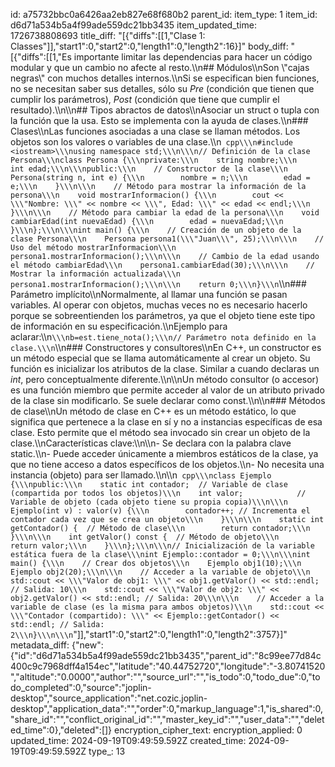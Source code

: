 id: a75732bbc0a6426aa2eb827e68f680b2
parent_id: 
item_type: 1
item_id: d6d71a534b5a4f99ade559dc21bb3435
item_updated_time: 1726738808693
title_diff: "[{\"diffs\":[[1,\"Clase 1: Classes\"]],\"start1\":0,\"start2\":0,\"length1\":0,\"length2\":16}]"
body_diff: "[{\"diffs\":[[1,\"Es importante limitar las dependencias para hacer un código modular y que un cambio no afecte al resto.\\\n## Módulos\\\nSon \\\"cajas negras\\\" con muchos detalles internos.\\\nSi se especifican bien funciones, no se necesitan saber sus detalles, sólo su *Pre* (condición que tienen que cumplir los parámetros), *Post* (condición que tiene que cumplir el resultado).\\\n\\\n## Tipos abractos de datos\\\nAsociar un struct o tupla con la función que la usa. Esto se implementa con la ayuda de clases.\\\n### Clases\\\nLas funciones asociadas a una clase se llaman métodos. Los objetos son los valores o variables de una clase.\\\n``` cpp\\\n#include <iostream>\\\nusing namespace std;\\\n\\\n// Definición de la clase Persona\\\nclass Persona {\\\nprivate:\\\n    string nombre;\\\n    int edad;\\\n\\\npublic:\\\n    // Constructor de la clase\\\n    Persona(string n, int e) {\\\n        nombre = n;\\\n        edad = e;\\\n    }\\\n\\\n    // Método para mostrar la información de la persona\\\n    void mostrarInformacion() {\\\n        cout << \\\"Nombre: \\\" << nombre << \\\", Edad: \\\" << edad << endl;\\\n    }\\\n\\\n    // Método para cambiar la edad de la persona\\\n    void cambiarEdad(int nuevaEdad) {\\\n        edad = nuevaEdad;\\\n    }\\\n};\\\n\\\nint main() {\\\n    // Creación de un objeto de la clase Persona\\\n    Persona persona1(\\\"Juan\\\", 25);\\\n\\\n    // Uso del método mostrarInformacion\\\n    persona1.mostrarInformacion();\\\n\\\n    // Cambio de la edad usando el método cambiarEdad\\\n    persona1.cambiarEdad(30);\\\n\\\n    // Mostrar la información actualizada\\\n    persona1.mostrarInformacion();\\\n\\\n    return 0;\\\n}\\\n```\\\n### Parámetro implícito\\\nNormalmente, al llamar una función se pasan variables. Al operar con objetos, muchas veces no es necesario hacerlo porque se sobreentienden los parámetros, ya que el objeto tiene este tipo de información en su especificación.\\\nEjemplo para aclarar:\\\n```\\\nb=est.tiene_nota();\\\n// Parámetro nota definido en la clase.\\\n```\\\n### Constructores y consultores\\\nEn C++, un constructor es un método especial que se llama automáticamente al crear un objeto. Su función es inicializar los atributos de la clase. Similar a cuando declaras un *int*, pero conceptualmente diferente.\\\n\\\nUn método consultor (o accesor) es una función miembro que permite acceder al valor de un atributo privado de la clase sin modificarlo. Se suele declarar como const.\\\n\\\n### Métodos de clase\\\nUn método de clase en C++ es un método estático, lo que significa que pertenece a la clase en sí y no a instancias específicas de esa clase. Esto permite que el método sea invocado sin crear un objeto de la clase.\\\nCaracterísticas clave:\\\n\\\n- Se declara con la palabra clave static.\\\n- Puede acceder únicamente a miembros estáticos de la clase, ya que no tiene acceso a datos específicos de los objetos.\\\n- No necesita una instancia (objeto) para ser llamado.\\\n\\\n``` cpp\\\nclass Ejemplo {\\\npublic:\\\n    static int contador;  // Variable de clase (compartida por todos los objetos)\\\n    int valor;            // Variable de objeto (cada objeto tiene su propia copia)\\\n\\\n    Ejemplo(int v) : valor(v) {\\\n        contador++; // Incrementa el contador cada vez que se crea un objeto\\\n    }\\\n\\\n    static int getContador() {  // Método de clase\\\n        return contador;\\\n    }\\\n\\\n    int getValor() const {  // Método de objeto\\\n        return valor;\\\n    }\\\n};\\\n\\\n// Inicialización de la variable estática fuera de la clase\\\nint Ejemplo::contador = 0;\\\n\\\nint main() {\\\n    // Crear dos objetos\\\n    Ejemplo obj1(10);\\\n    Ejemplo obj2(20);\\\n\\\n    // Acceder a la variable de objeto\\\n    std::cout << \\\"Valor de obj1: \\\" << obj1.getValor() << std::endl; // Salida: 10\\\n    std::cout << \\\"Valor de obj2: \\\" << obj2.getValor() << std::endl; // Salida: 20\\\n\\\n    // Acceder a la variable de clase (es la misma para ambos objetos)\\\n    std::cout << \\\"Contador (compartido): \\\" << Ejemplo::getContador() << std::endl; // Salida: 2\\\n}\\\n\\\n```\"]],\"start1\":0,\"start2\":0,\"length1\":0,\"length2\":3757}]"
metadata_diff: {"new":{"id":"d6d71a534b5a4f99ade559dc21bb3435","parent_id":"8c99ee77d84c400c9c7968dff4a154ec","latitude":"40.44752720","longitude":"-3.80741520","altitude":"0.0000","author":"","source_url":"","is_todo":0,"todo_due":0,"todo_completed":0,"source":"joplin-desktop","source_application":"net.cozic.joplin-desktop","application_data":"","order":0,"markup_language":1,"is_shared":0,"share_id":"","conflict_original_id":"","master_key_id":"","user_data":"","deleted_time":0},"deleted":[]}
encryption_cipher_text: 
encryption_applied: 0
updated_time: 2024-09-19T09:49:59.592Z
created_time: 2024-09-19T09:49:59.592Z
type_: 13